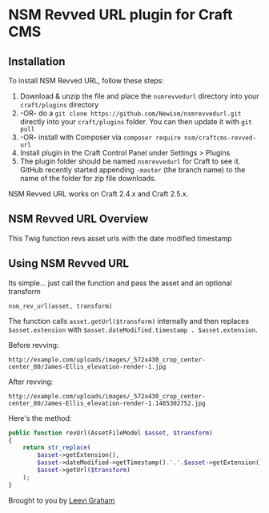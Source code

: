# NSM Revved URL plugin for Craft CMS

## Installation

To install NSM Revved URL, follow these steps:

1. Download & unzip the file and place the `nsmrevvedurl` directory into your `craft/plugins` directory
2.  -OR- do a `git clone https://github.com/Newism/nsmrevvedurl.git` directly into your `craft/plugins` folder.  You can then update it with `git pull`
3.  -OR- install with Composer via `composer require nsm/craftcms-revved-url`
4. Install plugin in the Craft Control Panel under Settings > Plugins
5. The plugin folder should be named `nsmrevvedurl` for Craft to see it.  GitHub recently started appending `-master` (the branch name) to the name of the folder for zip file downloads.

NSM Revved URL works on Craft 2.4.x and Craft 2.5.x.

## NSM Revved URL Overview

This Twig function revs asset urls with the date modified timestamp

## Using NSM Revved URL

Its simple… just call the function and pass the asset and an optional transform

    nsm_rev_url(asset, transform)

The function calls `asset.getUrl($transform)` internally and then replaces `$asset.extension` with `$asset.dateModified.timestamp . $asset.extension`. 

Before revving:

    http://example.com/uploads/images/_572x430_crop_center-center_80/James-Ellis_elevation-render-1.jpg

After revving:

    http://example.com/uploads/images/_572x430_crop_center-center_80/James-Ellis_elevation-render-1.1485302752.jpg

Here's the method:

```php
public function revUrl(AssetFileModel $asset, $transform)
{
    return str_replace(
        $asset->getExtension(),
        $asset->dateModified->getTimestamp().'.'.$asset->getExtension(),
        $asset->getUrl($transform)
    );
}
```


Brought to you by [Leevi Graham](http://newism.com.au)
